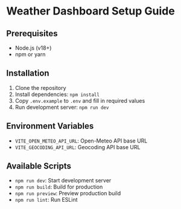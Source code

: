 # Weather Dashboard Setup Guide

## Prerequisites
- Node.js (v18+)
- npm or yarn

## Installation
1. Clone the repository
2. Install dependencies: `npm install`
3. Copy `.env.example` to `.env` and fill in required values
4. Run development server: `npm run dev`

## Environment Variables
- `VITE_OPEN_METEO_API_URL`: Open-Meteo API base URL
- `VITE_GEOCODING_API_URL`: Geocoding API base URL

## Available Scripts
- `npm run dev`: Start development server
- `npm run build`: Build for production
- `npm run preview`: Preview production build
- `npm run lint`: Run ESLint 